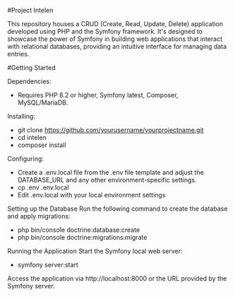 #Project Intelen

This repository houses a CRUD (Create, Read, Update, Delete) application developed using PHP and the Symfony framework. 
It's designed to showcase the power of Symfony in building web applications that interact with relational databases,
providing an intuitive interface for managing data entries.

#Getting Started

Dependencies:
- Requires PHP 8.2 or higher, Symfony latest, Composer, MySQL/MariaDB.

Installing:

- git clone https://github.com/yourusername/yourprojectname.git
- cd intelen
- composer install

Configuring:

- Create a .env.local file from the .env file template and adjust the DATABASE_URL and any other environment-specific settings.
- cp .env .env.local
- Edit .env.local with your local environment settings

Setting up the Database
Run the following command to create the database and apply migrations:

- php bin/console doctrine:database:create
- php bin/console doctrine:migrations:migrate

Running the Application
Start the Symfony local web server:

- symfony server:start

Access the application via http://localhost:8000 or the URL provided by the Symfony server.
